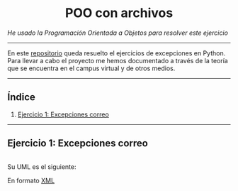 <h1 align="center">POO con archivos</h1>

*He usado la Programación Orientada a Objetos para resolver este ejercicio*

---

En este [repositorio](https://github.com/Diegodesantos1/Ejercicios_POO_Excepciones) queda resuelto el ejercicios de excepciones en Python. Para llevar a cabo el proyecto me hemos documentado a través de la teoría que se encuentra en el campus virtual y de otros medios.

***

## Índice
1. [Ejercicio 1: Excepciones correo  ](#id1)

***

## Ejercicio 1: Excepciones correo<a name="id1"></a>



```python

```
Su UML es el siguiente:



En formato [XML]()
